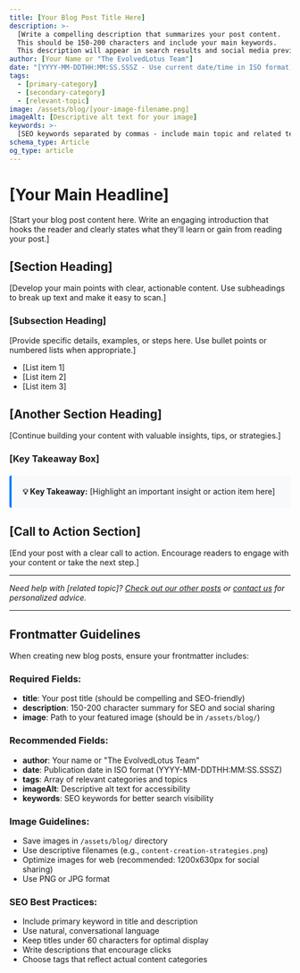 ```yaml
---
title: [Your Blog Post Title Here]
description: >-
  [Write a compelling description that summarizes your post content.
  This should be 150-200 characters and include your main keywords.
  This description will appear in search results and social media previews.]
author: [Your Name or "The EvolvedLotus Team"]
date: "[YYYY-MM-DDTHH:MM:SS.SSSZ - Use current date/time in ISO format]"
tags:
  - [primary-category]
  - [secondary-category]
  - [relevant-topic]
image: /assets/blog/[your-image-filename.png]
imageAlt: [Descriptive alt text for your image]
keywords: >-
  [SEO keywords separated by commas - include main topic and related terms]
schema_type: Article
og_type: article
---
```


# [Your Main Headline]

[Start your blog post content here. Write an engaging introduction that hooks the reader and clearly states what they'll learn or gain from reading your post.]

## [Section Heading]

[Develop your main points with clear, actionable content. Use subheadings to break up text and make it easy to scan.]

### [Subsection Heading]

[Provide specific details, examples, or steps here. Use bullet points or numbered lists when appropriate.]

- [List item 1]
- [List item 2]
- [List item 3]

## [Another Section Heading]

[Continue building your content with valuable insights, tips, or strategies.]

### [Key Takeaway Box]

<div style="background: #f8f9fa; border-left: 4px solid #007bff; padding: 20px; margin: 20px 0; border-radius: 4px;">
  <strong>💡 Key Takeaway:</strong> [Highlight an important insight or action item here]
</div>

## [Call to Action Section]

[End your post with a clear call to action. Encourage readers to engage with your content or take the next step.]

---

*Need help with [related topic]? [Check out our other posts](#) or [contact us](#) for personalized advice.*

---

## Frontmatter Guidelines

When creating new blog posts, ensure your frontmatter includes:

### Required Fields:
- **title**: Your post title (should be compelling and SEO-friendly)
- **description**: 150-200 character summary for SEO and social sharing
- **image**: Path to your featured image (should be in `/assets/blog/`)

### Recommended Fields:
- **author**: Your name or "The EvolvedLotus Team"
- **date**: Publication date in ISO format (YYYY-MM-DDTHH:MM:SS.SSSZ)
- **tags**: Array of relevant categories and topics
- **imageAlt**: Descriptive alt text for accessibility
- **keywords**: SEO keywords for better search visibility

### Image Guidelines:
- Save images in `/assets/blog/` directory
- Use descriptive filenames (e.g., `content-creation-strategies.png`)
- Optimize images for web (recommended: 1200x630px for social sharing)
- Use PNG or JPG format

### SEO Best Practices:
- Include primary keyword in title and description
- Use natural, conversational language
- Keep titles under 60 characters for optimal display
- Write descriptions that encourage clicks
- Choose tags that reflect actual content categories

